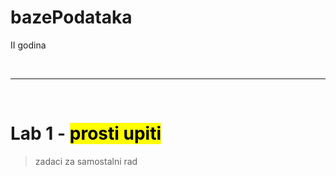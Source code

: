 # bazePodataka
II godina

<br>
<hr>
<br>

# Lab 1 - <mark> prosti upiti <mark>

> zadaci za samostalni rad
